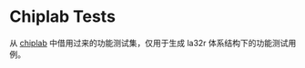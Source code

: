 # Chiplab Tests

从 [chiplab](https://gitee.com/loongson-edu/chiplab) 中借用过来的功能测试集，仅用于生成 la32r 体系结构下的功能测试用例。
